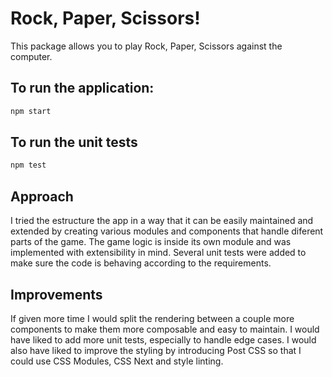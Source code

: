 # Rock, Paper, Scissors!

This package allows you to play Rock, Paper, Scissors against the computer.

## To run the application:

```sh
npm start
```

## To run the unit tests

```sh
npm test
```

## Approach

I tried the estructure the app in a way that it can be easily maintained and extended by creating various modules and components that handle diferent parts of the game. The game logic is inside its own module and was implemented with extensibility in mind. Several unit tests were added to make sure the code is behaving according to the requirements.

## Improvements

If given more time I would split the rendering between a couple more components to make them more composable and easy to maintain. I would have liked to add more unit tests, especially to handle edge cases. I would also have liked to improve the styling by introducing Post CSS so that I could use CSS Modules, CSS Next and style linting.
